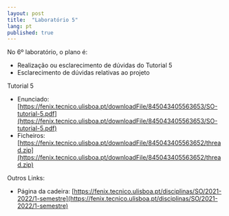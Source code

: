 ```yaml
---
layout: post
title:  "Laboratório 5"
lang: pt
published: true
---
```


No 6º laboratório, o plano é:
- Realização ou esclarecimento de dúvidas do Tutorial 5
- Esclarecimento de dúvidas relativas ao projeto

Tutorial 5
- Enunciado: [https://fenix.tecnico.ulisboa.pt/downloadFile/845043405563653/SO-tutorial-5.pdf](https://fenix.tecnico.ulisboa.pt/downloadFile/845043405563653/SO-tutorial-5.pdf)
- Ficheiros: [https://fenix.tecnico.ulisboa.pt/downloadFile/845043405563652/thread.zip](https://fenix.tecnico.ulisboa.pt/downloadFile/845043405563652/thread.zip)

Outros Links:
- Página da cadeira: [https://fenix.tecnico.ulisboa.pt/disciplinas/SO/2021-2022/1-semestre](https://fenix.tecnico.ulisboa.pt/disciplinas/SO/2021-2022/1-semestre)
